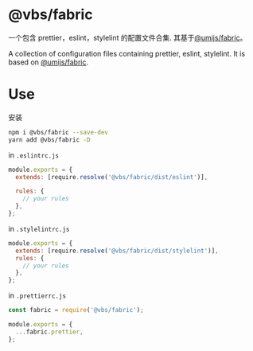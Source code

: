 <!-- @format -->

# @vbs/fabric

一个包含 prettier，eslint，stylelint 的配置文件合集. 其基于[@umijs/fabric](https://github.com/umijs/fabric)。

A collection of configuration files containing prettier, eslint, stylelint. It is based on [@umijs/fabric](https://github.com/umijs/fabric).

# Use

安装

```bash
npm i @vbs/fabric --save-dev
yarn add @vbs/fabric -D
```

in `.eslintrc.js`

```js
module.exports = {
  extends: [require.resolve('@vbs/fabric/dist/eslint')],

  rules: {
    // your rules
  },
};
```

in `.stylelintrc.js`

```js
module.exports = {
  extends: [require.resolve('@vbs/fabric/dist/stylelint')],
  rules: {
    // your rules
  },
};
```

in `.prettierrc.js`

```js
const fabric = require('@vbs/fabric');

module.exports = {
  ...fabric.prettier,
};
```

